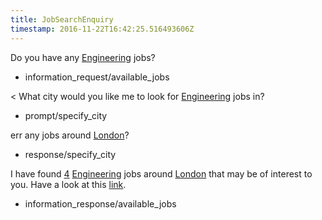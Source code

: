 ```yaml
---
title: JobSearchEnquiry
timestamp: 2016-11-22T16:42:25.516493606Z
---
```


Do you have any [Engineering](JobRole) jobs?
* information_request/available_jobs

< What city would you like me to look for [Engineering](JobRole) jobs in?
* prompt/specify_city

err any jobs around [London](City)?
* response/specify_city

I have found [4](jobcount) [Engineering](JobRole) jobs around [London](City) that may be of interest to you. Have a look at this [link](JobBoardLink).
* information_response/available_jobs
